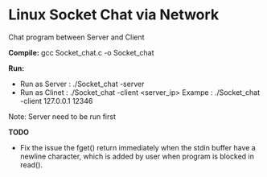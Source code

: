 # Linux Socket Chat via Network

Chat program between Server and Client 

**Compile:**
gcc Socket_chat.c -o Socket_chat

**Run:**
- Run as Server : ./Socket_chat -server
- Run as Clinet : ./Socket_chat -client <server_ip> <port>
  Exampe : ./Socket_chat -client 127.0.0.1 12346

Note: Server need to be run first

**TODO**
- Fix the issue the fget() return immediately when the stdin buffer have a newline character, which is added by user when program is blocked in read().
